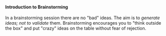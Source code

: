 <link rel="stylesheet" href="{{baseUrl}}/css/textbook.css">

<div class="website-content">

#### Introduction to Brainstorming

<div id="main">

<tip-box type="primary">
<include src="../../../common/definitions.md#def-brainstorming" />
</tip-box>

In a brainstorming session there are no "bad" ideas. The aim is to _generate ideas; not to validate_ them. Brainstorming encourages you to "think outside the box" and put "crazy" ideas on the table without fear of rejection.

<p/>

<!-- extras ------------------------------------------------------------------------------------ -->

<panel header=":paperclip: Extras" expandable type="seamless" expanded>

  <panel header=":mortar_board: Learning Outcomes" expandable type="seamless">
    <include src="exercises.md" />
  </panel>

  <panel header=":package: Resources" expandable type="seamless">
    <include src="resources.md" />
  </panel>

  <panel header=":laughing: Humor" expandable type="seamless">
    <include src="humor.md" />
  </panel>

</panel>

</div>
</div>
